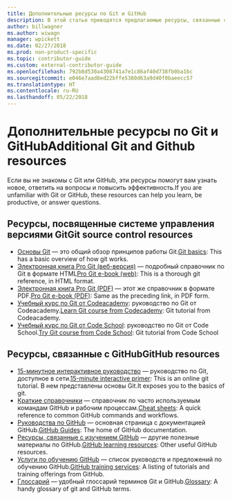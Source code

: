 ```yaml
---
title: Дополнительные ресурсы по Git и GitHub
description: В этой статье приводятся предлагаемые ресурсы, связанные с изучением Git и GitHub для участия в разработке документации на сайте docs.microsoft.com.
author: billwagner
ms.author: wiwagn
manager: wpickett
ms.date: 02/27/2018
ms.prod: non-product-specific
ms.topic: contributor-guide
ms.custom: external-contributor-guide
ms.openlocfilehash: 792b8d530a4308741a7e1c86af40d738fb0ba1bc
ms.sourcegitcommit: e046e7aad8ed22bffe5380d63a9d40f0baeecc57
ms.translationtype: HT
ms.contentlocale: ru-RU
ms.lasthandoff: 05/22/2018
---
```

# <a name="additional-git-and-github-resources"></a><span data-ttu-id="8e563-103">Дополнительные ресурсы по Git и GitHub</span><span class="sxs-lookup"><span data-stu-id="8e563-103">Additional Git and Github resources</span></span>

<span data-ttu-id="8e563-104">Если вы не знакомы с Git или GitHub, эти ресурсы помогут вам узнать новое, ответить на вопросы и повысить эффективность.</span><span class="sxs-lookup"><span data-stu-id="8e563-104">If you are unfamiliar with Git or GitHub, these resources can help you learn, be productive, or answer questions.</span></span>

## <a name="git-source-control-resources"></a><span data-ttu-id="8e563-105">Ресурсы, посвященные системе управления версиями Git</span><span class="sxs-lookup"><span data-stu-id="8e563-105">Git source control resources</span></span>

- <span data-ttu-id="8e563-106">[Основы Git](https://go.microsoft.com/fwlink/?linkid=853939) — это общий обзор принципов работы Git.</span><span class="sxs-lookup"><span data-stu-id="8e563-106">[Git basics](https://go.microsoft.com/fwlink/?linkid=853939): This has a basic overview of how git works.</span></span>
- <span data-ttu-id="8e563-107">[Электронная книга Pro Git (веб-версия)](https://go.microsoft.com/fwlink/?linkid=853940) — подробный справочник по Git в формате HTML</span><span class="sxs-lookup"><span data-stu-id="8e563-107">[Pro Git e-book (web)](https://go.microsoft.com/fwlink/?linkid=853940): This is a thorough git reference, in HTML format.</span></span>
- <span data-ttu-id="8e563-108">[Электронная книга Pro Git (PDF)](https://progit2.s3.amazonaws.com/en/2016-03-22-f3531/progit-en.1084.pdf) — этот же справочник в формате PDF.</span><span class="sxs-lookup"><span data-stu-id="8e563-108">[Pro Git e-book (PDF)](https://progit2.s3.amazonaws.com/en/2016-03-22-f3531/progit-en.1084.pdf): Same as the preceding link, in PDF form.</span></span>
- <span data-ttu-id="8e563-109">[Учебный курс по Git от Codeacademy](https://www.codecademy.com/learn/learn-git): руководство по Git от Codeacademy.</span><span class="sxs-lookup"><span data-stu-id="8e563-109">[Learn Git course from Codecademy](https://www.codecademy.com/learn/learn-git): Git tutorial from Codeacademy.</span></span>
- <span data-ttu-id="8e563-110">[Учебный курс по Git от Code School](https://www.codeschool.com/courses/try-git): руководство по Git от Code School.</span><span class="sxs-lookup"><span data-stu-id="8e563-110">[Try Git course from Code School](https://www.codeschool.com/courses/try-git): Git tutorial from Code School</span></span>

## <a name="github-resources"></a><span data-ttu-id="8e563-111">Ресурсы, связанные с GitHub</span><span class="sxs-lookup"><span data-stu-id="8e563-111">GitHub resources</span></span>

- <span data-ttu-id="8e563-112">[15-минутное интерактивное руководство](https://try.github.io/) — руководство по Git, доступное в сети.</span><span class="sxs-lookup"><span data-stu-id="8e563-112">[15-minute interactive primer](https://try.github.io/): This is an online git tutorial.</span></span> <span data-ttu-id="8e563-113">В нем представлены основы Git.</span><span class="sxs-lookup"><span data-stu-id="8e563-113">It exposes you to the basics of git.</span></span>
- <span data-ttu-id="8e563-114">[Краткие справочники](https://go.microsoft.com/fwlink/?linkid=853941) — справочник по часто используемым командам GitHub и рабочим процессам.</span><span class="sxs-lookup"><span data-stu-id="8e563-114">[Cheat sheets](https://go.microsoft.com/fwlink/?linkid=853941): A quick reference to common GitHub commands and workflows.</span></span>
- <span data-ttu-id="8e563-115">[Руководства по GitHub](https://guides.github.com/) — основная страница с документацией GitHub.</span><span class="sxs-lookup"><span data-stu-id="8e563-115">[GitHub Guides](https://guides.github.com/): The home of GitHub documentation.</span></span>
- <span data-ttu-id="8e563-116">[Ресурсы, связанные с изучением GitHub](https://help.github.com/articles/git-and-github-learning-resources/) — другие полезные материалы по GitHub.</span><span class="sxs-lookup"><span data-stu-id="8e563-116">[GitHub learning resources](https://help.github.com/articles/git-and-github-learning-resources/): Other useful GitHub resources.</span></span>
- <span data-ttu-id="8e563-117">[Услуги по обучению GitHub](https://services.github.com/training/) — список руководств и предложений по обучению GitHub.</span><span class="sxs-lookup"><span data-stu-id="8e563-117">[GitHub training services](https://services.github.com/training/): A listing of tutorials and training offerings from GitHub.</span></span>
- <span data-ttu-id="8e563-118">[Глоссарий](https://help.github.com/articles/github-glossary) — удобный глоссарий терминов Git и GitHub.</span><span class="sxs-lookup"><span data-stu-id="8e563-118">[Glossary](https://help.github.com/articles/github-glossary): A handy glossary of git and GitHub terms.</span></span>

